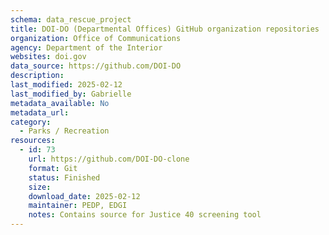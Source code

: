 ```yaml
---
schema: data_rescue_project 
title: DOI-DO (Departmental Offices) GitHub organization repositories
organization: Office of Communications
agency: Department of the Interior
websites: doi.gov
data_source: https://github.com/DOI-DO
description: 
last_modified: 2025-02-12
last_modified_by: Gabrielle
metadata_available: No
metadata_url: 
category:
  - Parks / Recreation
resources:
  - id: 73
    url: https://github.com/DOI-DO-clone
    format: Git
    status: Finished
    size: 
    download_date: 2025-02-12
    maintainer: PEDP, EDGI
    notes: Contains source for Justice 40 screening tool
---
```

